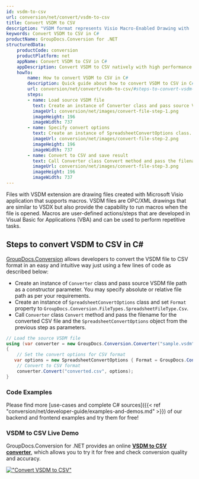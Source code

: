 ```yaml
---
id: vsdm-to-csv
url: conversion/net/convert/vsdm-to-csv
title: Convert VSDM to CSV
description: "VSDM format represents Visio Macro-Enabled Drawing with .vsdm extension. Learn how to convert VSDM to CSV file programmatically in C# language using GroupDocs.Conversion for .NET library."
keywords: Convert VSDM to CSV in C#
productName: GroupDocs.Conversion for .NET
structuredData:
    productCode: conversion
    productPlatform: net
    appName: Convert VSDM to CSV in C#
    appDescription: Convert VSDM to CSV natively with high performance using C# language and server side GroupDocs.Conversion for .NET APIs, without the use of any software like Microsoft or Open Office.
    howTo:
        name: How to convert VSDM to CSV in C# 
        description: Quick guide about how to convert VSDM to CSV in C# with high performance and accuracy.
        url: conversion/net/convert/vsdm-to-csv/#steps-to-convert-vsdm-to-csv-in-c
        steps:
        - name: Load source VSDM file 
          text: Create an instance of Converter class and pass source VSDM file path as a constructor parameter. You may specify absolute or relative file path as per your requirements. 
          imageUrl: conversion/net/images/convert-file-step-1.png
          imageHeight: 196
          imageWidth: 737
        - name: Specify convert options 
          text: Create an instance of SpreadsheetConvertOptions class.
          imageUrl: conversion/net/images/convert-file-step-2.png
          imageHeight: 196
          imageWidth: 737
        - name: Convert to CSV and save result 
          text: Call Converter class Convert method and pass the filename for the converted HTML file and the SpreadsheetConvertOptions object from the previous step as parameters.
          imageUrl: conversion/net/images/convert-file-step-3.png
          imageHeight: 196
          imageWidth: 737
---
```


Files with VSDM extension are drawing files created with Microsoft Visio application that supports macros. VSDM files are OPC/XML drawings that are similar to VSDX but also provide the capability to run macros when the file is opened. Macros are user-defined actions/steps that are developed in Visual Basic for Applications (VBA) and can be used to perform repetitive tasks.

## Steps to convert VSDM to CSV in C#

[GroupDocs.Conversion](https://products.groupdocs.com/conversion/net) allows developers to convert the VSDM file to CSV format in an easy and intuitive way just using a few lines of code as described below:

* Create an instance of `Converter` class and pass source VSDM file path as a constructor parameter. You may specify absolute or relative file path as per your requirements. 
* Create an instance of `SpreadsheetConvertOptions` class and set `Format` property to `GroupDocs.Conversion.FileTypes.SpreadsheetFileType.Csv`.
* Call `Converter` class `Convert` method and pass the filename for the converted CSV file and the `SpreadsheetConvertOptions` object from the previous step as parameters.

```csharp
// Load the source VSDM file
using (var converter = new GroupDocs.Conversion.Converter("sample.vsdm"))
{
    // Set the convert options for CSV format
   var options = new SpreadsheetConvertOptions { Format = GroupDocs.Conversion.FileTypes.SpreadsheetFileType.Csv };
    // Convert to CSV format
    converter.Convert("converted.csv", options);
}
```

### Code Examples

Please find more [use-cases and complete C# sources]({{< ref "conversion/net/developer-guide/examples-and-demos.md" >}}) of our backend and frontend examples and try them for free!

### VSDM to CSV Live Demo

GroupDocs.Conversion for .NET provides an online [**VSDM to CSV converter**](https://products.groupdocs.app/conversion/vsdm-to-csv), which allows you to try it for free and check conversion quality and accuracy.

[!["Convert VSDM to CSV"](conversion/net/images/convert-to-csv/convert-vsdm-to-csv.png)](https://products.groupdocs.app/conversion/vsdm-to-csv)